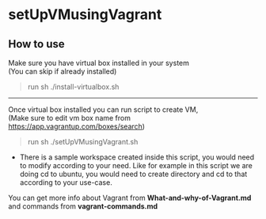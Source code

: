 # setUpVMusingVagrant

## How to use
Make sure you have virtual box installed in your system <br/>
(You can skip if already installed)<br/>
> run sh ./install-virtualbox.sh <br/> 
--------------------------------------------------------------------------------------
Once virtual box installed you can run script to create VM, <br/>
(Make sure to edit vm box name from https://app.vagrantup.com/boxes/search) <br/>
> run sh ./setUpVMusingVagrant.sh </br> 

- There is a sample workspace created inside this script, you would need to modify according to your need. Like for example in this script we are doing cd to ubuntu, you would need to create directory and cd to that according to your use-case.<br/>

You can get more info about Vagrant from **What-and-why-of-Vagrant.md** and commands from **vagrant-commands.md** <br/>
